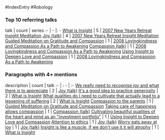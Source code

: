 #IndexEntry #Robology

### Top 10 referring talks
talk | count | series
:- | - |: -
<a data-href="What is Insight" href="What+is+Insight" class="internal-link">What is Insight</a> | 5 | <a data-href="2007 New Years Retreat Insight Meditation" href="2007+New+Years+Retreat+Insight+Meditation" class="internal-link">2007 New Years Retreat Insight Meditation</a>
<a data-href="Joy (talk)" href="Joy+%28talk%29" class="internal-link">Joy (talk)</a> | 4 | <a data-href="2007 New Years Retreat Insight Meditation" href="2007+New+Years+Retreat+Insight+Meditation" class="internal-link">2007 New Years Retreat Insight Meditation</a>
<a data-href="Guided Meditation on Gratitude and Compassion" href="Guided+Meditation+on+Gratitude+and+Compassion" class="internal-link">Guided Meditation on Gratitude and Compassion</a> | 1 | <a data-href="2008 Lovingkindness and Compassion As a Path to Awakening" href="2008+Lovingkindness+and+Compassion+As+a+Path+to+Awakening" class="internal-link">2008 Lovingkindness and Compassion As a Path to Awakening</a>
<a data-href="Compassion (talk)" href="Compassion+%28talk%29" class="internal-link">Compassion (talk)</a> | 1 | <a data-href="2008 Lovingkindness and Compassion As a Path to Awakening" href="2008+Lovingkindness+and+Compassion+As+a+Path+to+Awakening" class="internal-link">2008 Lovingkindness and Compassion As a Path to Awakening</a>
<a data-href="Using Insight to Deepen Love and Compassion" href="Using+Insight+to+Deepen+Love+and+Compassion" class="internal-link">Using Insight to Deepen Love and Compassion</a> | 1 | <a data-href="2008 Lovingkindness and Compassion As a Path to Awakening" href="2008+Lovingkindness+and+Compassion+As+a+Path+to+Awakening" class="internal-link">2008 Lovingkindness and Compassion As a Path to Awakening</a>

### Paragraphs with 4+ mentions
description | count | talk
:- | : - | :-
<a aria-label-position="top" aria-label="Joy (talk) > We really need to recognise joy and what there is to appreciate" data-href="Joy (talk)#We really need to recognise joy and what there is to appreciate" href="Joy+%28talk%29#We+really+need+to+recognise+joy+and+what+there+is+to+appreciate" class="internal-link">We really need to recognise joy and what there is to appreciate</a> | 2 | <a data-href="Joy (talk)" href="Joy+%28talk%29" class="internal-link">Joy (talk)</a>
<a aria-label-position="top" aria-label="What is Insight > Its a good idea to practice generosity" data-href="What is Insight#It's a good idea to practice generosity" href="What+is+Insight#It%27s+a+good+idea+to+practice+generosity" class="internal-link">It&#x27;s a good idea to practice generosity</a> | 2 | <a data-href="What is Insight" href="What+is+Insight" class="internal-link">What is Insight</a>
<a aria-label-position="top" aria-label="What is Insight > What qualities do I need to cultivate that actually lead to a lessening of suffering" data-href="What is Insight#What qualities do I need to cultivate that actually lead to a lessening of suffering" href="What+is+Insight#What+qualities+do+I+need+to+cultivate+that+actually+lead+to+a+lessening+of+suffering" class="internal-link">What qualities do I need to cultivate that actually lead to a lessening of suffering</a> | 2 | <a data-href="What is Insight" href="What+is+Insight" class="internal-link">What is Insight</a>
<a aria-label-position="top" aria-label="Guided Meditation on Gratitude and Compassion > Compassion to the parents" data-href="Guided Meditation on Gratitude and Compassion#Compassion to the parents" href="Guided+Meditation+on+Gratitude+and+Compassion#Compassion+to+the+parents" class="internal-link">Compassion to the parents</a> | 1 | <a data-href="Guided Meditation on Gratitude and Compassion" href="Guided+Meditation+on+Gratitude+and+Compassion" class="internal-link">Guided Meditation on Gratitude and Compassion</a>
<a aria-label-position="top" aria-label="Compassion (talk) > Taking care of happiness allows compassion" data-href="Compassion (talk)#Taking care of happiness allows compassion" href="Compassion+%28talk%29#Taking+care+of+happiness+allows+compassion" class="internal-link">Taking care of happiness allows compassion</a> | 1 | <a data-href="Compassion (talk)" href="Compassion+%28talk%29" class="internal-link">Compassion (talk)</a>
<a aria-label-position="top" aria-label="Using Insight to Deepen Love and Compassion > Cultivating beautiful qualities of the heart and mind as an investment portfolio" data-href="Using Insight to Deepen Love and Compassion#Cultivating beautiful qualities of the heart and mind as an investment portfolio" href="Using+Insight+to+Deepen+Love+and+Compassion#Cultivating+beautiful+qualities+of+the+heart+and+mind+as+an+%22investment+portfolio%22" class="internal-link">Cultivating beautiful qualities of the heart and mind as an &quot;investment portfolio&quot;</a> | 1 | <a data-href="Using Insight to Deepen Love and Compassion" href="Using+Insight+to+Deepen+Love+and+Compassion" class="internal-link">Using Insight to Deepen Love and Compassion</a>
<a aria-label-position="top" aria-label="Joy (talk) > Attention to ethics" data-href="Joy (talk)#Attention to ethics" href="Joy+%28talk%29#Attention+to+ethics" class="internal-link">Attention to ethics</a> | 1 | <a data-href="Joy (talk)" href="Joy+%28talk%29" class="internal-link">Joy (talk)</a>
<a aria-label-position="top" aria-label="Joy (talk) > Worry eats away at joy" data-href="Joy (talk)#Worry eats away at joy" href="Joy+%28talk%29#Worry+eats+away+at+joy" class="internal-link">Worry eats away at joy</a> | 1 | <a data-href="Joy (talk)" href="Joy+%28talk%29" class="internal-link">Joy (talk)</a>
<a aria-label-position="top" aria-label="What is Insight > Insight is like a muscle if we dont use it it will atrophy" data-href="What is Insight#Insight is like a muscle if we don't use it it will atrophy" href="What+is+Insight#Insight+is+like+a+muscle+if+we+don%27t+use+it+it+will+atrophy" class="internal-link">Insight is like a muscle, if we don&#x27;t use it it will atrophy</a> | 1 | <a data-href="What is Insight" href="What+is+Insight" class="internal-link">What is Insight</a>

